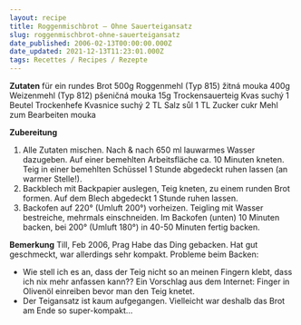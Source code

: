 ```yaml
---
layout: recipe
title: Roggenmischbrot – Ohne Sauerteigansatz
slug: roggenmischbrot-ohne-sauerteigansatz
date_published: 2006-02-13T00:00:00.000Z
date_updated: 2021-12-13T11:23:01.000Z
tags: Recettes / Recipes / Rezepte
---
```


**Zutaten** für ein rundes Brot
500g Roggenmehl (Typ 815) žitná mouka
400g Weizenmehl (Typ 812) pšeničná mouka
15g	Trockensauerteig Kvas suchý
1 Beutel Trockenhefe	Kvasnice suchý
2 TL Salz sůl
1 TL Zucker cukr
Mehl zum Bearbeiten mouka

**Zubereitung**

1. Alle Zutaten mischen. Nach & nach 650 ml lauwarmes Wasser dazugeben. Auf einer bemehlten Arbeitsfläche ca. 10 Minuten kneten. Teig in einer bemehlten Schüssel 1 Stunde abgedeckt ruhen lassen (an warmer Stelle!).
2. Backblech mit Backpapier auslegen, Teig kneten, zu einem runden Brot formen. Auf dem Blech abgedeckt 1 Stunde ruhen lassen.
3. Backofen auf 220° (Umluft 200°) vorheizen. Teigling mit Wasser bestreiche, mehrmals einschneiden. Im Backofen (unten) 10 Minuten backen, bei 200° (Umluft 180°) in 40-50 Minuten fertig backen.

**Bemerkung** Till, Feb 2006, Prag
Habe das Ding gebacken. Hat gut geschmeckt, war allerdings sehr kompakt.
Probleme beim Backen:

- Wie stell ich es an, dass der Teig nicht so an meinen Fingern klebt, dass ich nix mehr anfassen kann?? Ein Vorschlag aus dem Internet: Finger in Olivenöl einreiben bevor man den Teig knetet.
- Der Teigansatz ist kaum aufgegangen. Vielleicht war deshalb das Brot am Ende so super-kompakt…

